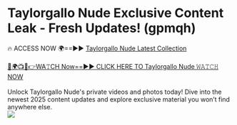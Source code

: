 # Taylorgallo Nude Exclusive Content Leak - Fresh Updates! (gpmqh)

🔥 ACCESS NOW 🌍==►► <a href="https://tinyurl.com/yc657z5k" rel="nofollow">Taylorgallo Nude Latest Collection</a>
<br><br>
[🔴🌍📺📱👉WA𝚃CH Now==►► CLICK HERE TO Taylorgallo Nude 𝚆𝙰𝚃𝙲𝙷 NOW](https://tinyurl.com/yc657z5k)
<br><br>
Unlock Taylorgallo Nude's private videos and photos today! Dive into the newest 2025 content updates and explore exclusive material you won’t find anywhere else.
<br>
<a href="https://tinyurl.com/yc657z5k" rel="nofollow" data-target="animated-image.originalLink"><img src="https://camo.githubusercontent.com/8a4f000d20f83aca3bf7ec5f350d767afa0574a8a352519fd8cfa583a6f93a33/68747470733a2f2f692e696d6775722e636f6d2f644a486b345a712e676966" data-canonical-src="https://i.imgur.com/dJHk4Zq.gif" style="max-width: 100%; display: inline-block;" data-target="animated-image.originalImage"></a>
<br>
